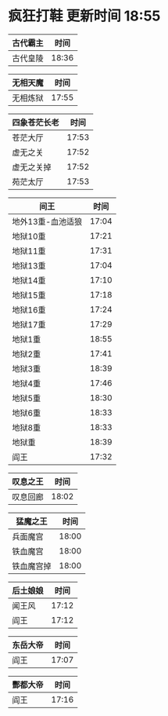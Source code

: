 # 疯狂打鞋 更新时间 18:55

| 古代霸主   | 时间    |
|--------|-------|
| 古代皇陵 | 18:36 |

| 无相天魔   | 时间    |
|--------|-------|
| 无相炼狱 | 17:55 |

| 四象苍茫长老   | 时间    |
|--------|-------|
| 苍茫大厅 | 17:53 |
| 虚无之关 | 17:52 |
| 虚无之关掉 | 17:52 |
| 苑茫太厅 | 17:53 |

| 间王   | 时间    |
|--------|-------|
| 地外13重-血池适狼 | 17:04 |
| 地狱10重 | 17:21 |
| 地狱11重 | 17:31 |
| 地狱13重 | 17:04 |
| 地狱14重 | 17:10 |
| 地狱15重 | 17:18 |
| 地狱16重 | 17:24 |
| 地狱17重 | 17:29 |
| 地狱1重 | 18:55 |
| 地狱2重 | 17:41 |
| 地狱3重 | 18:39 |
| 地狱4重 | 17:46 |
| 地狱5重 | 18:30 |
| 地狱6重 | 18:33 |
| 地狱8重 | 18:33 |
| 地狱重 | 18:39 |
| 阎王 | 17:32 |

| 叹息之王   | 时间    |
|--------|-------|
| 叹息回廊 | 18:02 |

| 猛魔之王   | 时间    |
|--------|-------|
| 兵面魔宫 | 18:00 |
| 铁血魔宫 | 18:00 |
| 铁血魔宫掉 | 18:00 |

| 后土娘娘   | 时间    |
|--------|-------|
| 闻王风 | 17:12 |
| 阎王 | 17:12 |

| 东岳大帝   | 时间    |
|--------|-------|
| 阎王 | 17:07 |

| 酆都大帝   | 时间    |
|--------|-------|
| 阎王 | 17:16 |